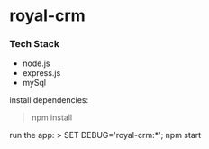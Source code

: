 # royal-crm

### Tech Stack

- node.js
- express.js
- mySql

install dependencies:

> npm install

run the app: > SET DEBUG='royal-crm:\*'; npm start
